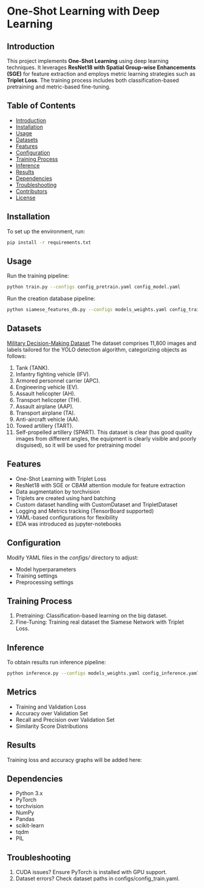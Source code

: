 # One-Shot Learning with Deep Learning

## Introduction
This project implements **One-Shot Learning** using deep learning techniques. It leverages **ResNet18 with Spatial Group-wise Enhancements (SGE)** for feature extraction and employs metric learning strategies such as **Triplet Loss**. The training process includes both classification-based pretraining and metric-based fine-tuning.

## Table of Contents
- [Introduction](#introduction)
- [Installation](#installation)
- [Usage](#usage)
- [Datasets](#datasets)
- [Features](#features)
- [Configuration](#configuration)
- [Training Process](#training-process)
- [Inference](#inference)
- [Results](#results)
- [Dependencies](#dependencies)
- [Troubleshooting](#troubleshooting)
- [Contributors](#contributors)
- [License](#license)

## Installation
To set up the environment, run:

```bash
pip install -r requirements.txt
```

## Usage
Run the training pipeline:

```bash
python train.py --configs config_pretrain.yaml config_model.yaml
```

Run the creation database pipeline:

```bash
python siamese_features_db.py --configs models_weights.yaml config_train.yaml
```

## Datasets
[Military Decision-Making Dataset](https://www.kaggle.com/datasets/nzigulic/military-equipment)
The dataset comprises 11,800 images and labels tailored for the YOLO detection algorithm, categorizing objects as follows:
1) Tank (TANK).
2) Infantry fighting vehicle (IFV).
3) Armored personnel carrier (APC).
4) Engineering vehicle (EV).
5) Assault helicopter (AH).
6) Transport helicopter (TH).
7) Assault airplane (AAP).
8) Transport airplane (TA).
9) Anti-aircraft vehicle (AA).
10) Towed artillery (TART).
11) Self-propelled artillery (SPART).
This dataset is clear (has good quality images from different angles, the equipment is clearly visible and poorly disguised), so it will be used for pretraining model

## Features
- One-Shot Learning with Triplet Loss
- ResNet18 with SGE or CBAM attention module for feature extraction
- Data augmentation by torchvision
- Triplets are created using hard batching
- Custom dataset handling with CustomDataset and TripletDataset
- Logging and Metrics tracking (TensorBoard supported)
- YAML-based configurations for flexibility
- EDA was introduced as jupyter-notebooks

## Configuration
Modify YAML files in the *configs/* directory to adjust:

- Model hyperparameters
- Training settings
- Preprocessing settings

## Training Process

1. Pretraining: Classification-based learning on the big dataset.
2. Fine-Tuning: Training real dataset the Siamese Network with Triplet Loss.

## Inference
To obtain results run inference pipeline:

```bash
python inference.py --configs models_weights.yaml config_inference.yaml config_model.yaml config_train.yaml
```

## Metrics
- Training and Validation Loss
- Accuracy over Validation Set
- Recall and Precision over Validation Set
- Similarity Score Distributions

## Results
Training loss and accuracy graphs will be added here:

## Dependencies
- Python 3.x
- PyTorch
- torchvision
- NumPy
- Pandas
- scikit-learn
- tqdm
- PIL

## Troubleshooting
1. CUDA issues? Ensure PyTorch is installed with GPU support.
2. Dataset errors? Check dataset paths in configs/config_train.yaml.